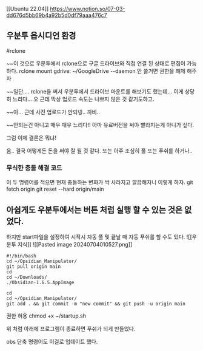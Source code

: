 [[Ubuntu 22.04]]
https://www.notion.so/07-03-dd676d5bb69b4a92b5d0df79aaa476c7

## 우분투 옵시디언 환경
#rclone

~~이 것으로 우분투에서 rclone으로 구글 드라이브와 직접 연결 된 상태로 편집이 가능하다.
rclone mount gdrive: ~/GoogleDrive --daemon
안 쓸거면 권한을 해제 해주자

~~일단.... 
rclone을 써서 우분투에서 드라이브 마운트를 해보기도 했는데... 이게 상당히 느리다...
오 근데 막상 업로드 속도는 나쁘지 않은 것 같기도하고.

~~아... 근데 사진 업로드가 안되넹.. 까비.. 

~~안되는건 아니고 매우 매우 느리다!!
아마 유료버전을 써야 빨라지는게 아니가 싶다.

그럼 이제 결론은 뭐냐!

음.. 결국 어떻게든 돈을 써야 잘 될 것 같다.
또는 아주 조심히 풀 또는 푸쉬를 하거나..

### 무식한 충돌 해결 코드
이 두 명령어를 적으면 현재 충돌하는 변화가 싹 사라지고 깔끔해지니 이렇게 하자.
git fetch origin
git reset --hard origin/main

## 아쉽게도 우분투에서는 버튼 처럼 실행 할 수 있는 것은 없었다.
 하지만 start파일을 설정하여 시작시 자동 풀 및 끝날 때 자동 푸쉬를 할 수도 있다. 
 ![[우분투 지식]]
![[Pasted image 20240704010527.png]]
```
#!/bin/bash
cd ~/Opsidian_Manipulator/
git pull origin main
cd
cd ~/Downloads/
./Obsidian-1.6.5.AppImage

cd
cd ~/Opsidian_Manipulator/
git add . && git commit -m "new commit" && git push -u origin main
```

권한 허용
chmod +x ~/startup.sh

위 처럼 아래에  프로그램이 종료하면 푸쉬가 되게 만들었다.

obs 단축 명령어도 이걸로 업데이트 했다.
